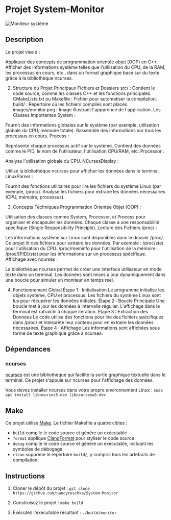 # Projet System-Monitor


![Moniteur système](images/moniteur.png)

## Description

Le projet vise à :

Appliquer des concepts de programmation orientée objet (OOP) en C++.
Afficher des informations système telles que l'utilisation du CPU, de la RAM, les processus en cours, etc., dans un format graphique basé sur du texte grâce à la bibliothèque ncurses.

2. Structure du Projet
Principaux Fichiers et Dossiers
src/ : Contient le code source, comme les classes C++ et les fonctions principales.
CMakeLists.txt ou Makefile : Fichier pour automatiser la compilation.
build/ : Répertoire où les fichiers compilés sont placés.
images/monitor.png : Image illustrant l'apparence de l'application.
Les Classes Importantes
System :

Fournit des informations globales sur le système (par exemple, utilisation globale du CPU, mémoire totale).
Rassemble des informations sur tous les processus en cours.
Process :

Représente chaque processus actif sur le système.
Contient des données comme le PID, le nom de l'utilisateur, l'utilisation CPU/RAM, etc.
Processor :

Analyse l'utilisation globale du CPU.
NCursesDisplay :

Utilise la bibliothèque ncurses pour afficher les données dans le terminal.
LinuxParser :

Fournit des fonctions utilitaires pour lire les fichiers du système Linux (par exemple, /proc/).
Analyse les fichiers pour extraire les données nécessaires (CPU, mémoire, processus).

3. Concepts Techniques
Programmation Orientée Objet (OOP) :

Utilisation des classes comme System, Processor, et Process pour organiser et encapsuler les données.
Chaque classe a une responsabilité spécifique (Single Responsibility Principle).
Lecture des Fichiers /proc/ :

Les informations système sur Linux sont disponibles dans le dossier /proc/. Ce projet lit ces fichiers pour extraire les données. Par exemple :
/proc/stat pour l'utilisation du CPU.
/proc/meminfo pour l'utilisation de la mémoire.
/proc/[PID]/stat pour les informations sur un processus spécifique.
Affichage avec ncurses :

La bibliothèque ncurses permet de créer une interface utilisateur en mode texte dans un terminal.
Les données sont mises à jour dynamiquement dans une boucle pour simuler un moniteur en temps réel.


4. Fonctionnement Global
Étape 1 : Initialisation
Le programme initialise les objets système, CPU et processus.
Les fichiers du système Linux sont lus pour récupérer les données initiales.
Étape 2 : Boucle Principale
Une boucle met à jour les données à intervalle régulier.
L'affichage dans le terminal est rafraîchi à chaque itération.
Étape 3 : Extraction des Données
Le code utilise des fonctions pour lire des fichiers spécifiques dans /proc/ et interprète leur contenu pour en extraire les données nécessaires.
Étape 4 : Affichage
Les informations sont affichées sous forme de texte graphique grâce à ncurses.



## Dépendances

### ncurses
[ncurses](https://www.gnu.org/software/ncurses/) est une bibliothèque qui facilite la sortie graphique textuelle dans le terminal. Ce projet s'appuie sur ncurses pour l'affichage des données.

Vous devez installer ncurses dans votre propre environnement Linux : `sudo apt install libncurses5-dev libncursesw5-dev`

## Make
Ce projet utilise [Make](https://www.gnu.org/software/make/). Le fichier Makefile a quatre cibles :
* `build` compile le code source et génère un exécutable
* `format` applique [ClangFormat](https://clang.llvm.org/docs/ClangFormat.html) pour styliser le code source
* `debug` compile le code source et génère un exécutable, incluant les symboles de débogage
* `clean` supprime le répertoire `build/`, y compris tous les artefacts de compilation.

## Instructions

1. Cloner le dépôt du projet : `git clone https://github.com/nancyreschka/System-Monitor`

2. Construisez le projet : `make build`

3. Exécutez l'exécutable résultant : `./build/monitor`




